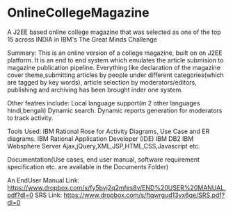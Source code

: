# OnlineCollegeMagazine
A J2EE based online college magazine that was selected as one of the top 15 across INDIA in IBM's The Great Minds Challenge

Summary:
This is an online version of a college magazine, built on on J2EE platform. It is an end to end system which emulates the article submision
to magazine publication pipeline. Everything like declaration of the magazine cover theme,submitting articles by people
under different categories(which are tagged by key words), article selection by moderators/editors, publishing and archiving has
been brought inder one system.

Other featres include:
Local language support(in 2 other languages hindi,bengali)
Dynamic search.
Dynamic reports generation for moderators to track activity.


Tools Used:
IBM Rational Rose for Activity Diagrams, Use Case and ER diagrams.
IBM Rational Application Developer (IDE)
IBM DB2
IBM Websphere Server
Ajax,jQuery,XML,JSP,HTML,CSS,Javascript etc.


Documentation(Use cases, end user manual, software requirement specification etc. are available in the Documents Folder)


An EndUser Manual Link: https://www.dropbox.com/s/fy5bvj2q2mfes8v/END%20USER%20MANUAL.pdf?dl=0
SRS Link: https://www.dropbox.com/s/ftqwrgud13vx6qe/SRS.pdf?dl=0
